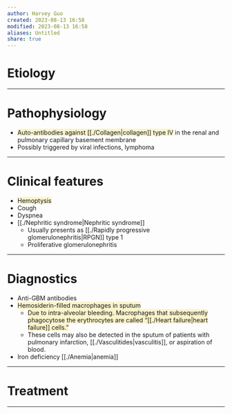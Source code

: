 ```yaml
---
author: Harvey Guo
created: 2023-08-13 16:58
modified: 2023-08-13 16:58
aliases: Untitled
share: true
---
```

# Etiology


---
# Pathophysiology
- <span style="background:rgba(240, 200, 0, 0.2)">Auto-antibodies against [[./Collagen|collagen]] type IV</span> in the renal and pulmonary capillary basement membrane
- Possibly triggered by viral infections, lymphoma

---
# Clinical features
- <span style="background:rgba(240, 200, 0, 0.2)">Hemoptysis</span>
- Cough
- Dyspnea
- [[./Nephritic syndrome|Nephritic syndrome]]
	- Usually presents as [[./Rapidly progressive glomerulonephritis|RPGN]] type 1
	- Proliferative glomerulonephritis

---
# Diagnostics
- Anti-GBM antibodies
- <span style="background:rgba(240, 200, 0, 0.2)">Hemosiderin-filled macrophages in sputum</span>
	- <span style="background:rgba(240, 200, 0, 0.2)">Due to intra-alveolar bleeding. Macrophages that subsequently phagocytose the erythrocytes are called “[[./Heart failure|heart failure]] cells.”</span> 
	- These cells may also be detected in the sputum of patients with pulmonary infarction, [[./Vasculitides|vasculitis]], or aspiration of blood.
- Iron deficiency [[./Anemia|anemia]]

---
# Treatment


---

